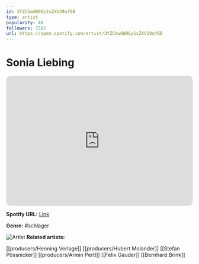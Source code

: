```yaml
---
id: 3YZCbwdW9Gy1sZXV39uf6B
type: artist
popularity: 48
followers: 7582
url: https://open.spotify.com/artist/3YZCbwdW9Gy1sZXV39uf6B
---
```

# Sonia Liebing

<iframe style="border-radius:12px" src="https://open.spotify.com/embed/artist/3YZCbwdW9Gy1sZXV39uf6B" width="100%" height="352" frameBorder="0" allowfullscreen="" allow="autoplay; clipboard-write; encrypted-media; fullscreen; picture-in-picture" loading="lazy"></iframe>

**Spotify URL:** [Link](https://open.spotify.com/artist/3YZCbwdW9Gy1sZXV39uf6B)

**Genre:**  #schlager

![Artist](https://i.scdn.co/image/ab6761610000e5eb31d762f645ef11d7feebea1b)
**Related artists:**

[[producers/Henning Verlage]]
[[producers/Hubert Molander]]
[[Stefan Pössnicker]]
[[producers/Armin Pertl]]
[[Felix Gauder]]
[[Bernhard Brink]]

